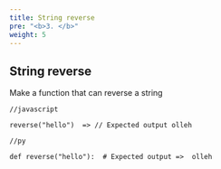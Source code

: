 ```yaml
---
title: String reverse
pre: "<b>3. </b>"
weight: 5
---
```


## String reverse

Make a function that can reverse a string

```
//javascript

reverse("hello")  => // Expected output olleh
```

```
//py

def reverse("hello"):  # Expected output =>  olleh
```